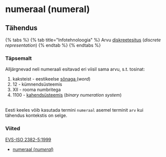 # numeraal (numeral)

## Tähendus

{% tabs %}
{% tab title="Infotehnoloogia" %}
Arvu [diskreetesitus](diskreetesitus-discrete-representation.md) (_discrete representation_)
{% endtab %}
{% endtabs %}

### Täpsemalt

Alljärgnevad neli numeraali esitavad eri viisil sama arvu, s.t. tosinat:

1. kaksteist - eestikeelse [sõnaga ](sona-word.md)(_word_)
2. 12 - kümnendsüsteemis&#x20;
3. XII - rooma numbritega
4. 1100 - [kahendsüsteemis](kahendsueseem-binary-numeration-system.md) (_binary numeration system_)

\
Eesti keeles võib kasutada termini `numeraal` asemel terminit `arv` kui tähendus kontekstis on selge.

### Viited

[EVS-ISO 2382-5:1999](http://www.evs.ee/tooted/evs-iso-2382-5-1999)

* [numeraal (_numeral_)](https://www.eki.ee/dict/its/index.cgi?Q=D091A32D-6C03-1014-88DC-FC5F0DBED45A\&F=GUID\&C01=1\&C02=0\&C10=1)
